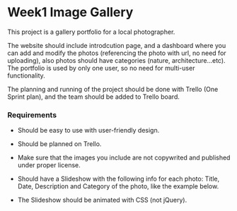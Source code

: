 # Week1 Image Gallery

This project is a gallery portfolio for a local photographer.

The website should include introdcution page, and a dashboard where you can add and modify the photos (referencing the photo with url, no need for uploading), also photos should have categories (nature, architecture...etc). The portfolio is used by only one user, so no need for multi-user functionality.

The planning and running of the project should be done with Trello (One Sprint plan), and the team should be added to Trello board.

### Requirements

- Should be easy to use with user-friendly design.

- Should be planned on Trello.

- Make sure that the images you include are not copywrited and published under proper license.

- Should have a Slideshow with the following info for each photo: Title, Date, Description and Category of the photo, like the example below.

- The Slideshow should be animated with CSS (not jQuery).
